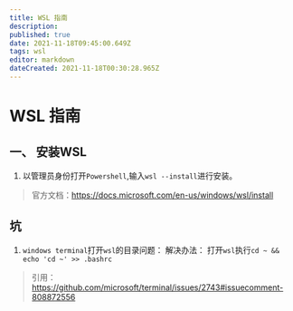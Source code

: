 ```yaml
---
title: WSL 指南
description: 
published: true
date: 2021-11-18T09:45:00.649Z
tags: wsl
editor: markdown
dateCreated: 2021-11-18T00:30:28.965Z
---
```


# WSL 指南

## 一、 安装WSL

1. 以管理员身份打开`Powershell`,输入`wsl --install`进行安装。
> 官方文档：https://docs.microsoft.com/en-us/windows/wsl/install

## 坑

1. `windows terminal`打开`wsl`的目录问题：
解决办法： 打开`wsl`执行`cd ~ && echo 'cd ~' >> .bashrc`
> 引用：https://github.com/microsoft/terminal/issues/2743#issuecomment-808872556